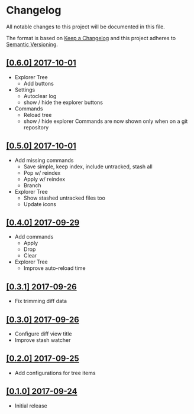 # Changelog
All notable changes to this project will be documented in this file.

The format is based on [Keep a Changelog](http://keepachangelog.com/en/1.0.0/)
and this project adheres to [Semantic Versioning](http://semver.org/spec/v2.0.0.html).

## [[0.6.0] 2017-10-01](https://github.com/arturock/vscode-gitstash/tree/v0.6.0)
- Explorer Tree
  - Add buttons
- Settings
  - Autoclear log
  - show / hide the explorer buttons
- Commands
  - Reload tree
  - show / hide explorer
Commands are now shown only when on a git repository

## [[0.5.0] 2017-10-01](https://github.com/arturock/vscode-gitstash/tree/v0.5.0)
 - Add missing commands
   - Save simple, keep index, include untracked, stash all
   - Pop w/ reindex
   - Apply w/ reindex
   - Branch
- Explorer Tree
  - Show stashed untracked files too
  - Update icons

## [[0.4.0] 2017-09-29](https://github.com/arturock/vscode-gitstash/tree/v0.4.0)
- Add commands
  - Apply
  - Drop
  - Clear
- Explorer Tree
  - Improve auto-reload time

## [[0.3.1] 2017-09-26](https://github.com/arturock/vscode-gitstash/tree/v0.3.1)
- Fix trimming diff data

## [[0.3.0] 2017-09-26](https://github.com/arturock/vscode-gitstash/tree/v0.3.0)
- Configure diff view title
- Improve stash watcher

## [[0.2.0] 2017-09-25](https://github.com/arturock/vscode-gitstash/tree/v0.2.0)
- Add configurations for tree items

## [[0.1.0] 2017-09-24](https://github.com/arturock/vscode-gitstash/tree/v0.1.0)
- Initial release
